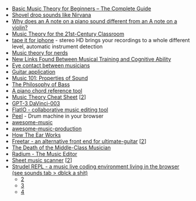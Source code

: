 * [Basic Music Theory for Beginners – The Complete Guide](https://iconcollective.edu/basic-music-theory/)
* [Shovel drop sounds like Nirvana](https://boingboing.net/2021/02/19/shovel-drop-sounds-like-nirvana.html)
* [Why does an A note on a piano sound different from an A note on a violin?](https://omarshehata.me/notebook/exploring_sound)
* [Music Theory for the 21st-Century Classroom](http://musictheory.pugetsound.edu/mt21c/MusicTheory.html)
* [tape it for iphone](https://tape.it/) - stereo HD brings your recordings to a whole different level, automatic instrument detection
* [Music theory for nerds](https://eev.ee/blog/2016/09/15/music-theory-for-nerds/)
* [New Links Found Between Musical Training and Cognitive Ability](https://neurosciencenews.com/musical-training-cognition-20467/)  
* [Eye contact between musicians](https://www.classical-music.com/features/articles/just-how-important-is-eye-contact-between-musicians-and-what-does-it-signal/)  
* [Guitar application](https://www.guitar-pro.com/)  
* [Music 101: Properties of Sound](https://people.carleton.edu/~jellinge/m101s12/Pages/01/01SoundBasics.html)  
* [The Philosophy of Bass](https://www.youtube.com/watch?v=1xPO2Q2QHXk)
* [A piano chord reference tool](https://pianochord.io/)
* [Music Theory Cheat Sheet](https://muted.io/cheat-sheet/) [[2](https://muted.io/piano-chords/)]
* [GPT-3 DaVinci-003](https://editor.drawthedots.com/)
* [FlatIO - collaborative music editing tool](https://flat.io/)  
* [Peel](https://peel.fm/) - Drum machine in your browser
* [awesome-music](https://github.com/noteflakes/awesome-music)
* [awesome-music-production](https://github.com/ad-si/awesome-music-production)
* [How The Ear Works](https://www.ncbi.nlm.nih.gov/pmc/articles/PMC2888317/)
* [Freetar - an alternative front end for ultimate-guitar](https://freetar.androidloves.me/) [[2](https://github.com/kmille/freetar)]
* [The Death of the Middle-Class Musician](https://thewalrus.ca/the-death-of-the-middle-class-musician/)
* [Radium - The Music Editor](https://href.li/?http://users.notam02.no/~kjetism/radium/)
* [Sheet music scanner](https://www.soundslice.com/sheet-music-scanner/) [[2](https://www.holovaty.com/writing/chatgpt-fake-feature/)]
* [Strudel REPL - a music live coding environment living in the browser (see sounds tab > dblck a shit)](https://href.li/?https://strudel.cc)
  * [2](https://href.li/?https://www.youtube.com/watch?v=HkgV_-nJOuE)
  * [3](https://href.li/?https://www.youtube.com/watch?v=E1K6Sv-oIb0)
  * [4](https://href.li/?https://news.ycombinator.com/item?id=45571822)